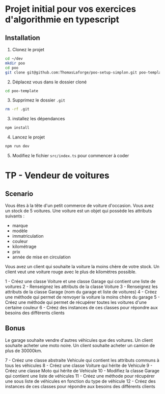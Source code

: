 # Projet initial pour vos exercices d'algorithmie en typescript

## Installation

1. Clonez le projet
```bash
cd ~/dev
mkdir poo
cd poo
git clone git@github.com:ThomasLaforge/poo-setup-simplon.git poo-template
```
2. Déplacez vous dans le dossier cloné
```bash
cd poo-template
```
3. Supprimez le dossier `.git`
```bash
rm -rf .git
```
3. installez les dépendances
```bash
npm install
``` 
4. Lancez le projet
```bash
npm run dev
```
5. Modifiez le fichier `src/index.ts` pour commencer à coder


# TP - Vendeur de voitures

## Scenario

Vous êtes à la tête d'un petit commerce de voiture d'occasion.
Vous avez un stock de 5 voitures.
Une voiture est un objet qui possède les attributs suivants :

- marque
- modèle
- immatriculation
- couleur
- kilométrage
- prix
- année de mise en circulation

Vous avez un client qui souhaite la voiture la moins chère de votre stock.
Un client veut une voiture rouge avec le plus de kilomètres possible.

1 - Créez une classe Voiture et une classe Garage qui contient une liste de voitures
2 - Renseignez les attributs de la classe Voiture
3 - Renseignez les attributs de la classe Garage (nom du garage et liste de voitures)
4 - Créez une méthode qui permet de renvoyer la voiture la moins chère du garage
5 - Créez une méthode qui permet de récupérer toutes les voitures d'une certaine couleur
6 - Créez des instances de ces classes pour répondre aux besoins des différents clients

## Bonus

Le garage souhaite vendre d'autres véhicules que des voitures.
Un client souhaite acheter une moto noire.
Un client souhaite acheter un camion de plus de 30000km.

7 - Créez une classe abstraite Vehicule qui contient les attributs communs à tous les véhicules
8 - Créez une classe Voiture qui hérite de Vehicule
9 - Créez une classe Moto qui hérite de Vehicule
10 - Modifiez la classe Garage qui contient une liste de véhicules
11 - Créez une méthode pour récupérer une sous liste de véhicules en fonction du type de véhicule
12 - Créez des instances de ces classes pour répondre aux besoins des différents clients